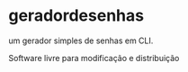 # geradordesenhas

um gerador simples de senhas em CLI.


Software livre para modificação e distribuição
